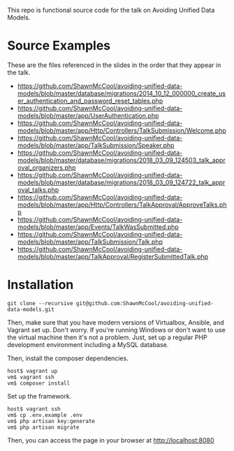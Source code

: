 This repo is functional source code for the talk on Avoiding Unified Data Models. 

# Source Examples 

These are the files referenced in the slides in the order that they appear in the talk.

- https://github.com/ShawnMcCool/avoiding-unified-data-models/blob/master/database/migrations/2014_10_12_000000_create_user_authentication_and_password_reset_tables.php
- https://github.com/ShawnMcCool/avoiding-unified-data-models/blob/master/app/UserAuthentication.php
- https://github.com/ShawnMcCool/avoiding-unified-data-models/blob/master/app/Http/Controllers/TalkSubmission/Welcome.php
- https://github.com/ShawnMcCool/avoiding-unified-data-models/blob/master/app/TalkSubmission/Speaker.php
- https://github.com/ShawnMcCool/avoiding-unified-data-models/blob/master/database/migrations/2018_03_09_124503_talk_approval_organizers.php
- https://github.com/ShawnMcCool/avoiding-unified-data-models/blob/master/database/migrations/2018_03_09_124722_talk_approval_talks.php
- https://github.com/ShawnMcCool/avoiding-unified-data-models/blob/master/app/Http/Controllers/TalkApproval/ApproveTalks.php
- https://github.com/ShawnMcCool/avoiding-unified-data-models/blob/master/app/Events/TalkWasSubmitted.php
- https://github.com/ShawnMcCool/avoiding-unified-data-models/blob/master/app/TalkSubmission/Talk.php
- https://github.com/ShawnMcCool/avoiding-unified-data-models/blob/master/app/TalkApproval/RegisterSubmittedTalk.php

# Installation

```
git clone --recursive git@github.com:ShawnMcCool/avoiding-unified-data-models.git
```

Then, make sure that you have modern versions of Virtualbox, Ansible, and Vagrant set up. Don't worry. If you're running Windows or don't want to use the virtual machine then it's not a problem. Just, set up a regular PHP development environment including a MySQL database.

Then, install the composer dependencies.

```
host$ vagrant up
vm$ vagrant ssh
vm$ composer install
```

Set up the framework.

```
host$ vagrant ssh
vm$ cp .env.example .env
vm$ php artisan key:generate
vm$ php artisan migrate
```

Then, you can access the page in your browser at [http://localhost:8080](http://localhost:8080)